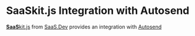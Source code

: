 
# **SaaS**kit.js Integration with Autosend

[**SaaS**kit.js](https://saaskit.js.org) from [SaaS.Dev](https://saas.dev) provides an integration with [Autosend](https://saaskit.js.org/integrations/autosend)
